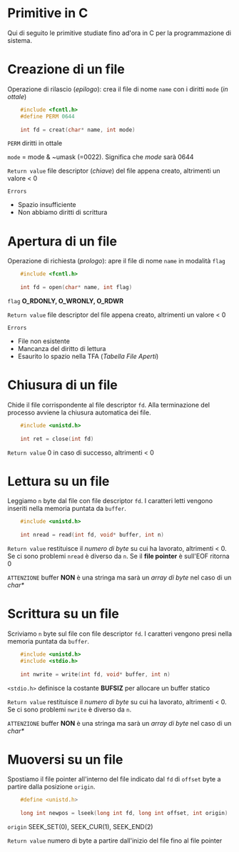 # **Primitive in C**
Qui di seguito le primitive studiate fino ad'ora in C per la programmazione di sistema.


# Creazione di un file
Operazione di rilascio (_epilogo_): crea il file di nome `name` con i diritti `mode` (_in ottale_)
```c
    #include <fcntl.h>
    #define PERM 0644
    
    int fd = creat(char* name, int mode)
```
`PERM` diritti in ottale

`mode` = mode & ~umask (=0022). Significa che _mode_ sarà 0644

`Return value` file descriptor (_chiave_) del file appena creato, altrimenti un valore < 0

`Errors`
- Spazio insufficiente
- Non abbiamo diritti di scrittura



 
 

# Apertura di un file
Operazione di richiesta (_prologo_): apre il file di nome `name` in modalità `flag`
```c
    #include <fcntl.h> 
    
    int fd = open(char* name, int flag)
```
`flag` **O_RDONLY, O_WRONLY, O_RDWR**

`Return value` file descriptor del file appena creato, altrimenti un valore < 0

`Errors`
- File non esistente
- Mancanza del diritto di lettura
- Esaurito lo spazio nella TFA (_Tabella File Aperti_)



# Chiusura di un file
Chide il file corrispondente al file descriptor `fd`. Alla terminazione del processo avviene la chiusura automatica dei file.
```c
    #include <unistd.h>
    
    int ret = close(int fd)
```
`Return value` 0 in caso di successo, altrimenti < 0





# Lettura su un file
Leggiamo `n` byte dal file con file descriptor `fd`. I caratteri letti vengono inseriti nella memoria puntata da `buffer`.
```c
    #include <unistd.h>
    
    int nread = read(int fd, void* buffer, int n)
```
`Return value` restituisce il _numero di byte_ su cui ha lavorato, altrimenti < 0. Se ci sono problemi `nread` è diverso da `n`. Se il **file pointer** è sull'EOF ritorna 0

`ATTENZIONE` buffer **NON** è una stringa ma sarà un _array di byte_ nel caso di un _char*_




# Scrittura su un file
Scriviamo `n` byte sul file con file descriptor `fd`. I caratteri vengono presi nella memoria puntata da `buffer`.
```c
    #include <unistd.h>
    #include <stdio.h>
    
    int nwrite = write(int fd, void* buffer, int n)
```
`<stdio.h>` definisce la costante **BUFSIZ** per allocare un buffer statico

`Return value` restituisce il _numero di byte_ su cui ha lavorato, altrimenti < 0. Se ci sono problemi `nwrite` è diverso da `n`.

`ATTENZIONE` buffer **NON** è una stringa ma sarà un _array di byte_ nel caso di un _char*_






# Muoversi su un file
Spostiamo il file pointer all'interno del file indicato dal `fd` di `offset` byte a partire dalla posizione `origin`. 
```c
    #define <unistd.h>
    
    long int newpos = lseek(long int fd, long int offset, int origin)
```
`origin` SEEK_SET(0), SEEK_CUR(1), SEEK_END(2)

`Return value` numero di byte a partire dall'inizio del file fino al file pointer
